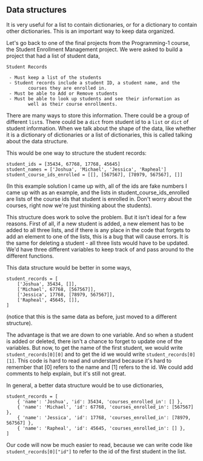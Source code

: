 
## Data structures

It is very useful for a list to contain dictionaries, or for a dictionary to contain other dictionaries. This is an important way to keep data organized.

Let's go back to one of the final projects from the Programming-1 course, the Student Enrollment Management project. We were asked to build a project that had a list of student data,

```
Student Records

 - Must keep a list of the students
 - Student records include a student ID, a student name, and the
        courses they are enrolled in.
 - Must be able to Add or Remove students
 - Must be able to look up students and see their information as
        well as their course enrollments.
```

There are many ways to store this information. There could be a group of different `list`s. There could be a `dict` from student id to a `list` or `dict` of student information. When we talk about the shape of the data, like whether it is a dictionary of dictionaries or a list of dictionaries, this is called talking about the data structure.

This would be one way to structure the student records:

```
student_ids = [35434, 67768, 17768, 45645]
student_names = ['Joshua', 'Michael', 'Jessica', 'Rapheal']
student_course_ids_enrolled = [[], [567567], [78979, 567567], []]
```

(In this example solution I came up with, all of the ids are fake numbers I came up with as an example, and the lists in student_course_ids_enrolled are lists of the course ids that student is enrolled in. Don't worry about the courses, right now we're just thinking about the students).

This structure does work to solve the problem. But it isn't ideal for a few reasons. First of all, if a new student is added, a new element has to be added to all three lists, and if there is any place in the code that forgets to add an element to one of the lists, this is a bug that will cause errors. It is the same for deleting a student - all three lists would have to be updated. We'd have three different variables to keep track of and pass around to the different functions. 

This data structure would be better in some ways,

```
student_records = [
    ['Joshua', 35434, []],
    ['Michael', 67768, [567567]],
    ['Jessica', 17768, [78979, 567567]],
    ['Rapheal', 45645, []],
]
```

(notice that this is the same data as before, just moved to a different structure).

The advantage is that we are down to one variable. And so when a student is added or deleted, there isn't a chance to forget to update one of the variables. But now, to get the name of the first student, we would write `student_records[0][0]` and to get the id we would write `student_records[0][1]`. This code is hard to read and understand because it's hard to remember that [0] refers to the name and [1] refers to the id. We could add comments to help explain, but it's still not great.

In general, a better data structure would be to use dictionaries,

```
student_records = [
    { 'name': 'Joshua', 'id': 35434, 'courses_enrolled_in': [] },
    { 'name': 'Michael', 'id': 67768, 'courses_enrolled_in': [567567] },
    { 'name': 'Jessica', 'id': 17768, 'courses_enrolled_in': [78979, 567567] },
    { 'name': 'Rapheal', 'id': 45645, 'courses_enrolled_in': [] },
]
```

Our code will now be much easier to read, because we can write code like `student_records[0]["id"]` to refer to the id of the first student in the list.
